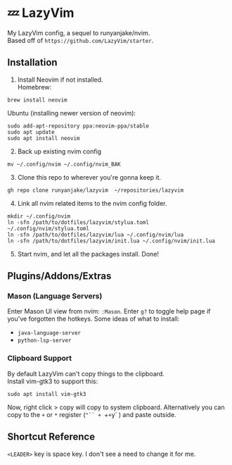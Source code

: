 # 💤 LazyVim
My LazyVim config, a sequel to runyanjake/nvim.  
Based off of `https://github.com/LazyVim/starter`.

## Installation
1. Install Neovim if not installed.  
Homebrew:
```
brew install neovim
```
Ubuntu (installing newer version of neovim):
```
sudo add-apt-repository ppa:neovim-ppa/stable
sudo apt update
sudo apt install neovim
```
2. Back up existing nvim config
```
mv ~/.config/nvim ~/.config/nvim_BAK
```
3. Clone this repo to wherever you're gonna keep it.
```
gh repo clone runyanjake/lazyvim  ~/repositories/lazyvim
```
4. Link all nvim related items to the nvim config folder.
```
mkdir ~/.config/nvim
ln -sfn /path/to/dotfiles/lazyvim/stylua.toml ~/.config/nvim/stylua.toml
ln -sfn /path/to/dotfiles/lazyvim/lua ~/.config/nvim/lua
ln -sfn /path/to/dotfiles/lazyvim/init.lua ~/.config/nvim/init.lua
```
5. Start nvim, and let all the packages install. Done!

## Plugins/Addons/Extras

### Mason (Language Servers)
Enter Mason UI view from nvim: `:Mason`. Enter `g?` to toggle help page if you've forgotten the hotkeys. 
Some ideas of what to install:
- `java-language-server`
- `python-lsp-server`

### Clipboard Support
By default LazyVim can't copy things to the clipboard.  
Install vim-gtk3 to support this:
```
sudo apt install vim-gtk3
```
Now, right click > copy will copy to system clipboard.
Alternatively you can copy to the `+` or `*`  register (`"`` + `+` + `y` ) and paste outside.

## Shortcut Reference
`<LEADER>` key is space key. I don't see a need to change it for me.
